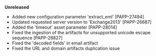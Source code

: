 **Unreleased**
* Added new configuration parameter 'extract_eml' [PAPP-27494]
* Updated requested server version to 'Exchange2013' [PAPP-26687]
* Added the 'timeout' asset parameter [PAPP-28014]
* Fixed the ingestion of the artifacts for unsupported unicode escape sequence [PAPP-28827]
* Fixed the 'decoded fields' in email artifact
* Fixed the URL and domain artifacts duplication issue
